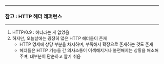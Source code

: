 -----
### 참고 : HTTP 헤더 레퍼런스
-----
1. HTTP/0.9 : 헤더라는 게 없었음
2. 하지만, 오늘날에는 굉장히 많은 HTTP 헤더들이 존재
   - HTTP 명세에 상당 부분을 차지하며, 부족해서 확장으로 존재하는 것도 존재
   - 헤더들은 HTTP 기능들 간 의사소통이 어색해지거나 불편해지는 상황을 해소해주며, 대부분이 단순하고 알기 쉬움
